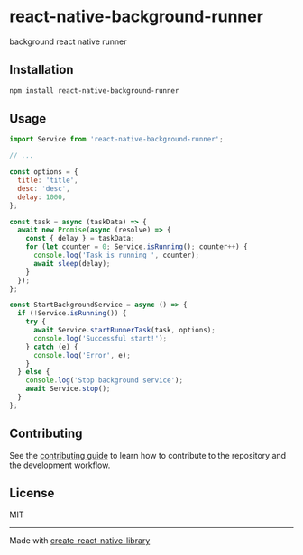 # react-native-background-runner

background react native runner

## Installation

```sh
npm install react-native-background-runner
```

## Usage

```js
import Service from 'react-native-background-runner';

// ...

const options = {
  title: 'title',
  desc: 'desc',
  delay: 1000,
};

const task = async (taskData) => {
  await new Promise(async (resolve) => {
    const { delay } = taskData;
    for (let counter = 0; Service.isRunning(); counter++) {
      console.log('Task is running ', counter);
      await sleep(delay);
    }
  });
};

const StartBackgroundService = async () => {
  if (!Service.isRunning()) {
    try {
      await Service.startRunnerTask(task, options);
      console.log('Successful start!');
    } catch (e) {
      console.log('Error', e);
    }
  } else {
    console.log('Stop background service');
    await Service.stop();
  }
};
```

## Contributing

See the [contributing guide](CONTRIBUTING.md) to learn how to contribute to the repository and the development workflow.

## License

MIT

---

Made with [create-react-native-library](https://github.com/callstack/react-native-builder-bob)
